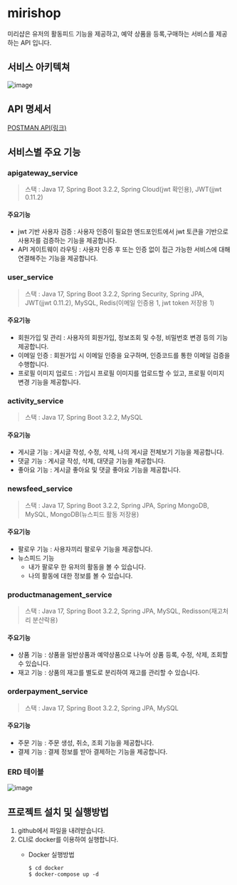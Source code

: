 # mirishop

미리샵은 유저의 활동피드 기능을 제공하고, 예약 상품을 등록,구매하는 서비스를 제공하는 API 입니다.

## 서비스 아키텍쳐
![image](https://github.com/mirishop/mirishop/assets/116651434/9fb938d8-8333-49a9-a1e2-f081bcc81cb2)

## API 명세서

[POSTMAN API(링크)](https://documenter.getpostman.com/view/28990636/2sA2rGuJnr)


## 서비스별 주요 기능

### apigateway_service

> 스택 : Java 17, Spring Boot 3.2.2, Spring Cloud(jwt 확인용), JWT(jjwt 0.11.2)

#### 주요기능 
 - jwt 기반 사용자 검증 : 사용자 인증이 필요한 엔드포인트에서 jwt 토큰을 기반으로 사용자를 검증하는 기능을 제공합니다.
 - API 게이트웨이 라우팅 : 사용자 인증 후 또는 인증 없이 접근 가능한 서비스에 대해 연결해주는 기능을 제공합니다.

### user_service

> 스택 : Java 17, Spring Boot 3.2.2, Spring Security, Spring JPA, JWT(jjwt 0.11.2), MySQL, Redis(이메일 인증용 1, jwt token 저장용 1)

#### 주요기능
- 회원가입 및 관리 : 사용자의 회원가입, 정보조회 및 수정, 비밀번호 변경 등의 기능 제공합니다.
- 이메일 인증 : 회원가입 시 이메일 인증을 요구하며, 인증코드를 통한 이메일 검증을 수행합니다.
- 프로필 이미지 업로드 : 가입시 프로필 이미지를 업로드할 수 있고, 프로필 이미지 변경 기능을 제공합니다.

### activity_service

> 스택 : Java 17, Spring Boot 3.2.2, MySQL

#### 주요기능 
- 게시글 기능 : 게시글 작성, 수정, 삭제, 나의 게시글 전체보기 기능을 제공합니다.
- 댓글 기능 : 게시글 작성, 삭제, 대댓글 기능을 제공합니다.
- 좋아요 기능 : 게시글 좋아요 및 댓글 좋아요 기능을 제공합니다. 

### newsfeed_service

> 스택 : Java 17, Spring Boot 3.2.2, Spring JPA, Spring MongoDB, MySQL, MongoDB(뉴스피드 활동 저장용)

#### 주요기능
- 팔로우 기능 : 사용자끼리 팔로우 기능을 제공합니다.
- 뉴스피드 기능
  - 내가 팔로우 한 유저의 활동을 볼 수 있습니다.
  - 나의 활동에 대한 정보를 볼 수 있습니다.

### productmanagement_service

> 스택 : Java 17, Spring Boot 3.2.2, Spring JPA, MySQL, Redisson(재고처리 분산락용)

#### 주요기능
- 상품 기능 : 상품을 일반상품과 예약상품으로 나누어 상품 등록, 수정, 삭제, 조회할 수 있습니다.
- 재고 기능 : 상품의 재고를 별도로 분리하여 재고를 관리할 수 있습니다.

### orderpayment_service

> 스택 : Java 17, Spring Boot 3.2.2, Spring JPA, MySQL

#### 주요기능
- 주문 기능 : 주문 생성, 취소, 조회 기능을 제공합니다.
- 결제 기능 : 결제 정보를 받아 결제하는 기능을 제공합니다.

### ERD 테이블
![image](https://github.com/mirishop/mirishop/assets/116651434/af284932-98b5-40dd-8cbb-03fc844cd40a)

## 프로젝트 설치 및 실행방법
1. github에서 파일을 내려받습니다.
2. CLI로 docker를 이용하여 실행합니다.
   - Docker 실행방법
     
     ~~~cli
     $ cd docker
     $ docker-compose up -d
     ~~~
